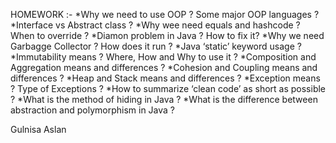 HOMEWORK
:-
*Why we need to use OOP ? Some major OOP languages ?
*Interface vs Abstract class ?
*Why wee need equals and hashcode ? When to override ?
*Diamon problem in Java ? How to fix it?
*Why we need Garbagge Collector ? How does it run ?
*Java ‘static’ keyword usage ?
*Immutability means ? Where, How and Why to use it ?
*Composition and Aggregation means and differences ?
*Cohesion and Coupling means and differences ?
*Heap and Stack means and differences ?
*Exception means ? Type of Exceptions ?
*How to summarize ‘clean code’ as short as possible ?
*What is the method of hiding in Java ?
*What is the difference between abstraction and polymorphism in Java ?

Gulnisa Aslan
